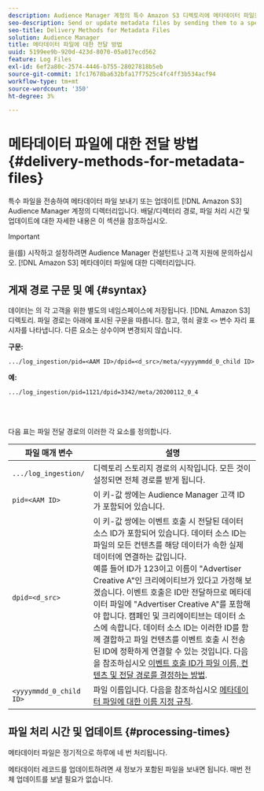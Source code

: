 ```yaml
---
description: Audience Manager 계정의 특수 Amazon S3 디렉토리에 메타데이터 파일을 전송하여 전송하거나 업데이트합니다. 배달/디렉터리 경로, 파일 처리 시간 및 업데이트에 대한 자세한 내용은 이 섹션을 참조하십시오.
seo-description: Send or update metadata files by sending them to a special Amazon S3 directory for your Audience Manager account. Refer to this section for information about delivery/directory paths, file processing times, and updates.
seo-title: Delivery Methods for Metadata Files
solution: Audience Manager
title: 메타데이터 파일에 대한 전달 방법
uuid: 5199ee9b-920d-423d-8070-05a017ecd562
feature: Log Files
exl-id: 6ef2a80c-2574-4446-b755-28027818b5eb
source-git-commit: 1fc17678ba632bfa17f7525c4fc4ff3b534acf94
workflow-type: tm+mt
source-wordcount: '350'
ht-degree: 3%

---
```


# 메타데이터 파일에 대한 전달 방법{#delivery-methods-for-metadata-files}

특수 파일을 전송하여 메타데이터 파일 보내기 또는 업데이트 [!DNL Amazon S3] Audience Manager 계정의 디렉터리입니다. 배달/디렉터리 경로, 파일 처리 시간 및 업데이트에 대한 자세한 내용은 이 섹션을 참조하십시오.

>[!IMPORTANT]
>
> 을(를) 시작하고 설정하려면 Audience Manager 컨설턴트나 고객 지원에 문의하십시오. [!DNL Amazon S3] 메타데이터 파일에 대한 디렉터리입니다.

## 게재 경로 구문 및 예 {#syntax}

데이터는 의 각 고객을 위한 별도의 네임스페이스에 저장됩니다. [!DNL Amazon S3] 디렉토리. 파일 경로는 아래에 표시된 구문을 따릅니다. 참고, 꺾쇠 괄호 `<>` 변수 자리 표시자를 나타냅니다. 다른 요소는 상수이며 변경되지 않습니다.

**구문:**

```
.../log_ingestion/pid=<AAM ID>/dpid=<d_src>/meta/<yyyymmdd_0_child ID>
```

**예:**

```
.../log_ingestion/pid=1121/dpid=3342/meta/20200112_0_4
```

<br> 

다음 표는 파일 전달 경로의 이러한 각 요소를 정의합니다.


| 파일 매개 변수 | 설명 |
|---------|----------|
| `.../log_ingestion/` | 디렉토리 스토리지 경로의 시작입니다. 모든 것이 설정되면 전체 경로를 받게 됩니다. |
| `pid=<AAM ID>` | 이 키-값 쌍에는 Audience Manager 고객 ID가 포함되어 있습니다. |
| `dpid=<d_src>` | 이 키-값 쌍에는 이벤트 호출 시 전달된 데이터 소스 ID가 포함되어 있습니다. 데이터 소스 ID는 파일의 모든 컨텐츠를 해당 데이터가 속한 실제 데이터에 연결하는 값입니다. </br> 예를 들어 ID가 123이고 이름이 &quot;Advertiser Creative A&quot;인 크리에이티브가 있다고 가정해 보겠습니다. 이벤트 호출은 ID만 전달하므로 메타데이터 파일에 &quot;Advertiser Creative A&quot;를 포함해야 합니다. 캠페인 및 크리에이티브는 데이터 소스에 속합니다. 데이터 소스 ID는 이러한 ID를 함께 결합하고 파일 컨텐츠를 이벤트 호출 시 전송된 ID에 정확하게 연결할 수 있는 것입니다. 다음을 참조하십시오 [이벤트 호출 ID가 파일 이름, 컨텐츠 및 전달 경로를 결정하는 방법](/help/using/reporting/audience-optimization-reports/metadata-files-intro/metadata-file-overview.md#how-ids-shape-file-names). |
| `<yyyymmdd_0_child ID>` | 파일 이름입니다. 다음을 참조하십시오 [메타데이터 파일에 대한 이름 지정 규칙](/help/using/reporting/audience-optimization-reports/metadata-files-intro/metadata-file-names.md). |

## 파일 처리 시간 및 업데이트 {#processing-times}

메타데이터 파일은 정기적으로 하루에 네 번 처리됩니다.

메타데이터 레코드를 업데이트하려면 새 정보가 포함된 파일을 보내면 됩니다. 매번 전체 업데이트를 보낼 필요가 없습니다.
